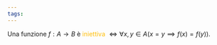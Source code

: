 ```yaml
---
tags:
---
```

Una funzione $f: A \rightarrow B$ è <span style="color:#ffbe0a">iniettiva</span> $\iff \forall x,y \in A (x = y \implies f(x)=f(y))$.